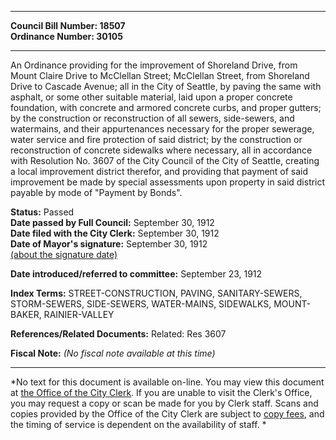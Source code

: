 * * * * *  
  
**Council Bill Number: [](#h0)[](#h2)18507**   
**Ordinance Number: 30105**  
  
* * * * *  
  
An Ordinance providing for the improvement of Shoreland Drive, from Mount Claire Drive to McClellan Street; McClellan Street, from Shoreland Drive to Cascade Avenue; all in the City of Seattle, by paving the same with asphalt, or some other suitable material, laid upon a proper concrete foundation, with concrete and armored concrete curbs, and proper gutters; by the construction or reconstruction of all sewers, side-sewers, and watermains, and their appurtenances necessary for the proper sewerage, water service and fire protection of said district; by the construction or reconstruction of concrete sidewalks where necessary, all in accordance with Resolution No. 3607 of the City Council of the City of Seattle, creating a local improvement district therefor, and providing that payment of said improvement be made by special assessments upon property in said district payable by mode of "Payment by Bonds".  
  
**Status:** Passed   
**Date passed by Full Council:** September 30, 1912   
**Date filed with the City Clerk:** September 30, 1912   
**Date of Mayor's signature:** September 30, 1912   
[(about the signature date)](/~public/approvaldate.htm)   
  
  
**Date introduced/referred to committee:** September 23, 1912   
  
**Index Terms:** STREET-CONSTRUCTION, PAVING, SANITARY-SEWERS, STORM-SEWERS, SIDE-SEWERS, WATER-MAINS, SIDEWALKS, MOUNT-BAKER, RAINIER-VALLEY  
  
**References/Related Documents:** Related: Res 3607  
  
**Fiscal Note:** *(No fiscal note available at this time)*  
  
* * * * *  
  
*No text for this document is available on-line. You may view this document at [the Office of the City Clerk](http://www.seattle.gov/leg/clerk/contactUs.htm). If you are unable to visit the Clerk's Office, you may request a copy or scan be made for you by Clerk staff. Scans and copies provided by the Office of the City Clerk are subject to [copy fees](http://clerk.seattle.gov/~public/clerkfees.htm), and the timing of service is dependent on the availability of staff. *  
  
  
